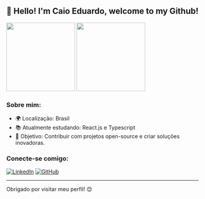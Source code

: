  <h2>👋 Hello! I'm Caio Eduardo, welcome to my Github!</h2>

<div align="left">
    <img height="180em" src="">
    <img height="180em" src="https://github-readme-stats.vercel.app/api/top-langs/?username=caioedum&hide=Jupyter%20Notebook,GDScript,VHDL,verilog,Systemverilog,TeX,shell,css&layout=compact&langs_count=10&theme=radical">
</div>

### Sobre mim:
- 🌍 Localização: Brasil
- 📚 Atualmente estudando: React.js e Typescript
- 🎯 Objetivo: Contribuir com projetos open-source e criar soluções inovadoras.

### Conecte-se comigo:
[![LinkedIn](https://img.shields.io/badge/-LinkedIn-blue?style=flat-square&logo=LinkedIn&logoColor=white)](https://www.linkedin.com/in/seu-perfil)
[![GitHub](https://img.shields.io/badge/-GitHub-000?style=flat-square&logo=GitHub&logoColor=white)](https://github.com/seu-usuario)

---
Obrigado por visitar meu perfil! 😊
